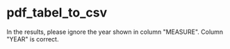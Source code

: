 # pdf_tabel_to_csv

In the results, please ignore the year shown in column "MEASURE". Column "YEAR" is correct.
